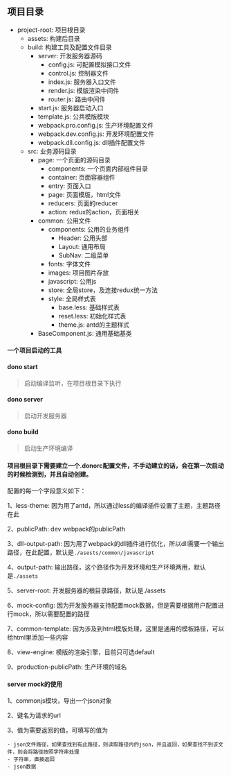 
## 项目目录

- project-root: 项目根目录
    - assets: 构建后目录
    - build: 构建工具及配置文件目录
        - server: 开发服务器源码
            - config.js: 可配置模拟接口文件
            - control.js: 控制器文件
            - index.js: 服务器入口文件
            - render.js: 模版渲染中间件
            - router.js: 路由中间件
        - start.js: 服务器启动入口
        - template.js: 公共模版模块
        - webpack.pro.config.js: 生产环境配置文件
        - webpack.dev.config.js: 开发环境配置文件
        - webpack.dll.config.js: dll插件配置文件
    - src: 业务源码目录
        - page: 一个页面的源码目录
            - components: 一个页面内部组件目录
            - container: 页面容器组件
            - entry: 页面入口
            - page: 页面模版，html文件
            - reducers: 页面的reducer
            - action: redux的action，页面相关
        - common: 公用文件
            - components: 公用的业务组件
                - Header: 公用头部
                - Layout: 通用布局
                - SubNav: 二级菜单
            - fonts: 字体文件
            - images: 项目图片存放
            - javascript: 公用js
            - store: 全局store，及连接redux统一方法
            - style: 全局样式表
                - base.less: 基础样式表
                - reset.less: 初始化样式表
                - theme.js: antd的主题样式
        - BaseComponent.js: 通用基础基类



#### 一个项目启动的工具

#### dono start

> 启动编译监听，在项目根目录下执行

#### dono server

> 启动开发服务器

#### dono build

> 启动生产环境编译





#### 项目根目录下需要建立一个.donorc配置文件，不手动建立的话，会在第一次启动的时候检测到，并且自动创建。

配置的每一个字段意义如下：

1、less-theme: 因为用了antd，所以通过less的编译插件设置了主题，主题路径在此

2、publicPath: dev webpack的publicPath

3、dll-output-path: 因为用了webpack的dll插件进行优化，所以dll需要一个输出路径，在此配置，默认是`./asests/common/javascript`

4、output-path: 输出路径，这个路径作为开发环境和生产环境两用，默认是`./assets`

5、server-root: 开发服务器的根目录路径，默认是./assets

6、mock-config: 因为开发服务器支持配置mock数据，但是需要根据用户配置进行mock，所以需要配置的路径

7、common-template: 因为涉及到html模版处理，这里是通用的模板路径，可以给html里添加一些内容

8、view-engine: 模版的渲染引擎，目前只可选default

9、production-publicPath: 生产环境的域名


#### server  mock的使用

1、commonjs模块，导出一个json对象

2、键名为请求的url

3、值为需要返回的值，可填写的值为

    - json文件路径，如果查找到有此路径，则读取路径内的json，并且返回，如果查找不到该文件，则会将路径按照字符串处理
    - 字符串，直接返回
    - json数据
